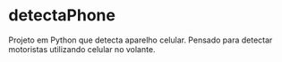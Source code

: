 # detectaPhone
 Projeto em Python que detecta aparelho celular. 
 Pensado para detectar motoristas utilizando celular no volante.
